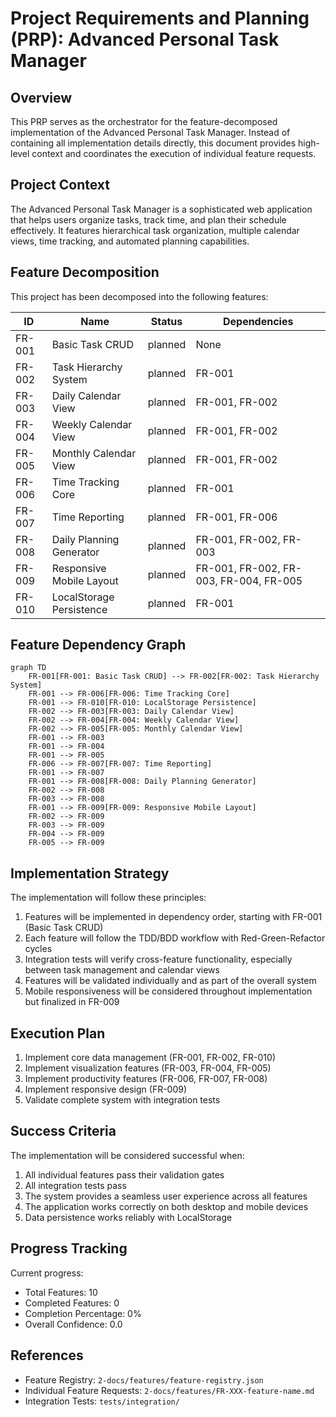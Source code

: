 # Project Requirements and Planning (PRP): Advanced Personal Task Manager

## Overview

This PRP serves as the orchestrator for the feature-decomposed implementation of the Advanced Personal Task Manager. Instead of containing all implementation details directly, this document provides high-level context and coordinates the execution of individual feature requests.

## Project Context

The Advanced Personal Task Manager is a sophisticated web application that helps users organize tasks, track time, and plan their schedule effectively. It features hierarchical task organization, multiple calendar views, time tracking, and automated planning capabilities.

## Feature Decomposition

This project has been decomposed into the following features:

| ID | Name | Status | Dependencies |
|----|------|--------|-------------|
| FR-001 | Basic Task CRUD | planned | None |
| FR-002 | Task Hierarchy System | planned | FR-001 |
| FR-003 | Daily Calendar View | planned | FR-001, FR-002 |
| FR-004 | Weekly Calendar View | planned | FR-001, FR-002 |
| FR-005 | Monthly Calendar View | planned | FR-001, FR-002 |
| FR-006 | Time Tracking Core | planned | FR-001 |
| FR-007 | Time Reporting | planned | FR-001, FR-006 |
| FR-008 | Daily Planning Generator | planned | FR-001, FR-002, FR-003 |
| FR-009 | Responsive Mobile Layout | planned | FR-001, FR-002, FR-003, FR-004, FR-005 |
| FR-010 | LocalStorage Persistence | planned | FR-001 |

## Feature Dependency Graph

```mermaid
graph TD
    FR-001[FR-001: Basic Task CRUD] --> FR-002[FR-002: Task Hierarchy System]
    FR-001 --> FR-006[FR-006: Time Tracking Core]
    FR-001 --> FR-010[FR-010: LocalStorage Persistence]
    FR-002 --> FR-003[FR-003: Daily Calendar View]
    FR-002 --> FR-004[FR-004: Weekly Calendar View]
    FR-002 --> FR-005[FR-005: Monthly Calendar View]
    FR-001 --> FR-003
    FR-001 --> FR-004
    FR-001 --> FR-005
    FR-006 --> FR-007[FR-007: Time Reporting]
    FR-001 --> FR-007
    FR-001 --> FR-008[FR-008: Daily Planning Generator]
    FR-002 --> FR-008
    FR-003 --> FR-008
    FR-001 --> FR-009[FR-009: Responsive Mobile Layout]
    FR-002 --> FR-009
    FR-003 --> FR-009
    FR-004 --> FR-009
    FR-005 --> FR-009
```

## Implementation Strategy

The implementation will follow these principles:

1. Features will be implemented in dependency order, starting with FR-001 (Basic Task CRUD)
2. Each feature will follow the TDD/BDD workflow with Red-Green-Refactor cycles
3. Integration tests will verify cross-feature functionality, especially between task management and calendar views
4. Features will be validated individually and as part of the overall system
5. Mobile responsiveness will be considered throughout implementation but finalized in FR-009

## Execution Plan

1. Implement core data management (FR-001, FR-002, FR-010)
2. Implement visualization features (FR-003, FR-004, FR-005)
3. Implement productivity features (FR-006, FR-007, FR-008)
4. Implement responsive design (FR-009)
5. Validate complete system with integration tests

## Success Criteria

The implementation will be considered successful when:

1. All individual features pass their validation gates
2. All integration tests pass
3. The system provides a seamless user experience across all features
4. The application works correctly on both desktop and mobile devices
5. Data persistence works reliably with LocalStorage

## Progress Tracking

Current progress:
- Total Features: 10
- Completed Features: 0
- Completion Percentage: 0%
- Overall Confidence: 0.0

## References

- Feature Registry: `2-docs/features/feature-registry.json`
- Individual Feature Requests: `2-docs/features/FR-XXX-feature-name.md`
- Integration Tests: `tests/integration/`
